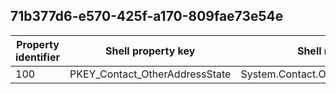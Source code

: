 ## 71b377d6-e570-425f-a170-809fae73e54e

Property identifier | Shell property key | Shell name | Alias
--- | --- | --- | ---
100 | PKEY_Contact_OtherAddressState | System.Contact.OtherAddressState | 

